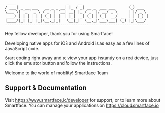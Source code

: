 
     ____                       _    __                      _       
    / ___| _ __ ___   __ _ _ __| |_ / _| __ _  ___ ___      (_) ___  
    \___ \| '_ ` _ \ / _` | '__| __| |_ / _` |/ __/ _ \     | |/ _ \ 
     ___) | | | | | | (_| | |  | |_|  _| (_| | (_|  __/  _  | | (_) |
    |____/|_| |_| |_|\__,_|_|   \__|_|  \__,_|\___\___| (_) |_|\___/ 
    -----------------------------------------------------------------


Hey fellow developer, thank you for using Smartface!

Developing native apps for iOS and Android is as easy as a few lines of
JavaScript code.

Start coding right away and to view your app instantly on a real device,
just click the emulator button and follow the instructions.
    
Welcome to the world of mobility!
Smartface Team


## Support & Documentation

Visit https://www.smartface.io/developer for support, or to learn more about Smartface.
You can manage your applications on https://cloud.smartface.io 


